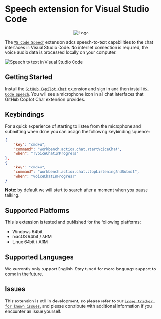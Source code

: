 # Speech extension for Visual Studio Code

<p align="center">
    <img src="https://github.com/microsoft/vscode/assets/900690/38106cff-2a99-4715-934c-cb1711bbf72c" alt="Logo">
</p>

The
[`VS Code Speech`](HTTPS://marketplace.visualstudio.com/items?itemName=ms-vscode.vscode-speech)
extension adds speech-to-text capabilities to the chat interfaces in Visual
Studio Code. No internet connection is required, the voice audio data is
processed locally on your computer.

![`Speech to text in Visual Studio Code`](HTTPS://github.com/microsoft/vscode/assets/900690/63279c01-3941-46c5-bf51-284fbc31fbfe)

## Getting Started

Install the
[`GitHub Copilot Chat`](HTTPS://marketplace.visualstudio.com/items?itemName=GitHub.copilot-chat)
extension and sign in and then install
[`VS Code Speech`](HTTPS://marketplace.visualstudio.com/items?itemName=ms-vscode.vscode-speech).
You will see a microphone icon in all chat interfaces that GitHub Copilot Chat
extension provides.

## Keybindings

For a quick experience of starting to listen from the microphone and submitting
when done you can assign the following keybinding squence:

```json
{
    "key": "cmd+u",
    "command": "workbench.action.chat.startVoiceChat",
    "when": "!voiceChatInProgress"
},
{
    "key": "cmd+u",
    "command": "workbench.action.chat.stopListeningAndSubmit",
    "when": "voiceChatInProgress"
}
```

**Note:** by default we will start to search after a moment when you pause
talking.

## Supported Platforms

This is extension is tested and published for the following platforms:

-   Windows 64bit
-   macOS 64bit / ARM
-   Linux 64bit / ARM

## Supported Languages

We currently only support English. Stay tuned for more language support to come
in the future.

## Issues

This extension is still in development, so please refer to our
[`issue tracker for known issues`](HTTPS://github.com/Microsoft/vscode/issues),
and please contribute with additional information if you encounter an issue
yourself.

